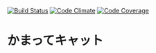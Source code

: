 [![Build Status](https://travis-ci.org/riseshia/kamatteCat.svg?branch=master)](https://travis-ci.org/riseshia/kamatteCat) [![Code Climate](https://codeclimate.com/github/riseshia/kamatteCat/badges/gpa.svg)](https://codeclimate.com/github/riseshia/kamatteCat) [![Code Coverage](https://codeclimate.com/github/riseshia/kamatteCat/badges/coverage.svg)](https://codeclimate.com/github/riseshia/kamatteCat/coverage)

# かまってキャット
